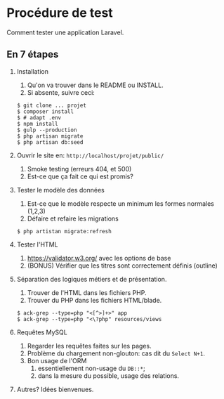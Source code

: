 # Procédure de test

Comment tester une application Laravel.

## En 7 étapes

1. Installation
    1. Qu'on va trouver dans le README ou INSTALL.
    2. Si absente, suivre ceci:

    ```shell
    $ git clone ... projet
    $ composer install
    $ # adapt .env
    $ npm install
    $ gulp --production
    $ php artisan migrate
    $ php artisan db:seed
    ```

2. Ouvrir le site en: `http://localhost/projet/public/`
    1. Smoke testing (erreurs 404, et 500)
    2. Est-ce que ça fait ce qui est promis?

3. Tester le modèle des données
    1. Est-ce que le modèle respecte un minimum les formes normales (1,2,3)
    2. Défaire et refaire les migrations

    ```shell
    $ php artistan migrate:refresh
    ```

4. Tester l'HTML
    1. https://validator.w3.org/ avec les options de base
    2. (BONUS) Vérifier que les titres sont correctement définis (outline)

5. Séparation des logiques métiers et de présentation.
    1. Trouver de l'HTML dans les fichiers PHP.
    2. Trouver du PHP dans les fichiers HTML/blade.

    ```shell
    $ ack-grep --type=php "<[^>]+>" app
    $ ack-grep --type=php "<\?php" resources/views
    ```

6. Requêtes MySQL
    1. Regarder les requêtes faites sur les pages.
    2. Problème du chargement non-glouton: cas dit du  `Select N+1`.
    3. Bon usage de l'ORM
        1. essentiellement non-usage du `DB::*`;
        2. dans la mesure du possible, usage des relations.

7. Autres? Idées bienvenues.
